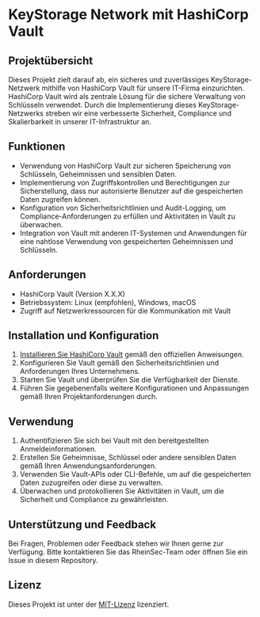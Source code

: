 # KeyStorage Network mit HashiCorp Vault

## Projektübersicht

Dieses Projekt zielt darauf ab, ein sicheres und zuverlässiges KeyStorage-Netzwerk mithilfe von HashiCorp Vault für unsere IT-Firma einzurichten. HashiCorp Vault wird als zentrale Lösung für die sichere Verwaltung von Schlüsseln verwendet. Durch die Implementierung dieses KeyStorage-Netzwerks streben wir eine verbesserte Sicherheit, Compliance und Skalierbarkeit in unserer IT-Infrastruktur an.

## Funktionen

- Verwendung von HashiCorp Vault zur sicheren Speicherung von Schlüsseln, Geheimnissen und sensiblen Daten.
- Implementierung von Zugriffskontrollen und Berechtigungen zur Sicherstellung, dass nur autorisierte Benutzer auf die gespeicherten Daten zugreifen können.
- Konfiguration von Sicherheitsrichtlinien und Audit-Logging, um Compliance-Anforderungen zu erfüllen und Aktivitäten in Vault zu überwachen.
- Integration von Vault mit anderen IT-Systemen und Anwendungen für eine nahtlose Verwendung von gespeicherten Geheimnissen und Schlüsseln.

## Anforderungen

- HashiCorp Vault (Version X.X.X)
- Betriebssystem: Linux (empfohlen), Windows, macOS
- Zugriff auf Netzwerkressourcen für die Kommunikation mit Vault

## Installation und Konfiguration

1. [Installieren Sie HashiCorp Vault](https://www.vaultproject.io/docs/install) gemäß den offiziellen Anweisungen.
2. Konfigurieren Sie Vault gemäß den Sicherheitsrichtlinien und Anforderungen Ihres Unternehmens.
3. Starten Sie Vault und überprüfen Sie die Verfügbarkeit der Dienste.
4. Führen Sie gegebenenfalls weitere Konfigurationen und Anpassungen gemäß Ihren Projektanforderungen durch.

## Verwendung

1. Authentifizieren Sie sich bei Vault mit den bereitgestellten Anmeldeinformationen.
2. Erstellen Sie Geheimnisse, Schlüssel oder andere sensiblen Daten gemäß Ihren Anwendungsanforderungen.
3. Verwenden Sie Vault-APIs oder CLI-Befehle, um auf die gespeicherten Daten zuzugreifen oder diese zu verwalten.
4. Überwachen und protokollieren Sie Aktivitäten in Vault, um die Sicherheit und Compliance zu gewährleisten.


## Unterstützung und Feedback

Bei Fragen, Problemen oder Feedback stehen wir Ihnen gerne zur Verfügung. Bitte kontaktieren Sie das RheinSec-Team oder öffnen Sie ein Issue in diesem Repository.

## Lizenz

Dieses Projekt ist unter der [MIT-Lizenz](LICENSE) lizenziert.
